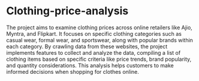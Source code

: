 # Clothing-price-analysis
The project aims to examine clothing prices across online retailers like Ajio, Myntra, and Flipkart. It focuses on specific clothing categories such as casual wear, formal wear, and sportswear, along with popular brands within each category. By crawling data from these websites, the project implements features to collect and analyze the data, compiling a list of clothing items based on specific criteria like price trends, brand popularity, and quantity considerations. This analysis helps customers to make informed decisions when shopping for clothes online.
